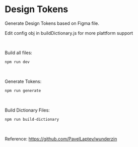 # Design Tokens

Generate Design Tokens based on Figma file.

Edit config obj in buildDictionary.js for more plattform support

<br>

Build all files:
```bash
npm run dev
```

<br>

Generate Tokens:
```bash
npm run generate
```

<br>

Build Dictionary Files:
```bash
npm run build-dictionary
```

<br>

Reference: https://github.com/PavelLaptev/wunderzin
